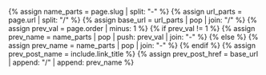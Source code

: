 {% assign name_parts = page.slug | split: "-"  %}
{% assign url_parts = page.url | split: "/" %}
{% assign base_url = url_parts | pop | join: "/" %}
{% assign prev_val = page.order | minus: 1 %}
{% if prev_val != 1 %}
  {% assign prev_name = name_parts | pop | push: prev_val | join: "-" %}
{% else %}
  {% assign prev_name = name_parts | pop | join: "-" %}
{% endif %}
{% assign prev_post_name = include.link_title %}
{% assign prev_post_href = base_url | append: "/" | append: prev_name %}
